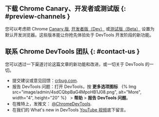 ## 下载 Chrome Canary、开发者或测试版 {: #preview-channels }
您可以考虑把 Chrome [Canary 版](https://www.google.com/chrome/canary/), [开发者版（Dev）](https://www.google.com/chrome/dev/) 或[测试版（Beta）](https://www.google.com/chrome/beta/) 设置为默认开发浏览器。这些版本能让你抢先体验处于 DevTools 开发阶段的新功能。


## 联系 Chrome DevTools 团队 {: #contact-us }
您可以透过一下渠道讨论这篇文章的新功能和改进，或一切关于 DevTools 的一切。

- 提交建议或意见回馈：[crbug.com](https://crbug.com).
- 报告 DevTools 问题：打开 DevTools，按 **更多选项图标** &nbsp; {% Img src="image/admin/4sdCQbpBaG4MpoHB1J08.png", alt="More", width="4", height="20" %} &nbsp; > **帮助** > **报告 DevTools 问题**。
- 在推特上，发推文： <a href="https://twitter.com/intent/tweet?text=@ChromeDevTools" target="_blank">@ChromeDevTools</a>.
- 在我们的 What's new in DevTools [YouTube 视频](https://goo.gle/devtools-youtube)底下留言。
